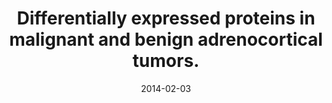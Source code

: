 ---
link: https://dx.doi.org/10.1371/journal.pone.0087951
journal: PloS one
title: Differentially expressed proteins in malignant and benign adrenocortical tumors.
date: 2014-02-03
authors: Kjellin, H, Johansson, H, Höög, A, Lehtiö, J, Jakobsson, PJ, Kjellman, M
---